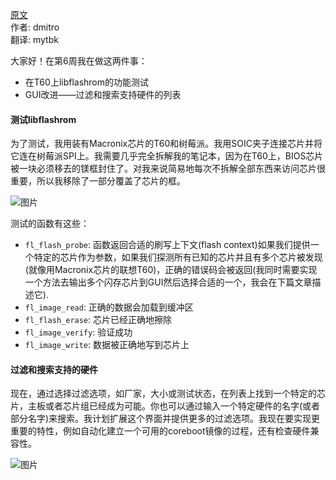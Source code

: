 <meta http-equiv='Content-Type' content='text/html; charset=utf-8' />

[原文](http://blogs.coreboot.org/blog/2015/07/22/gsoc-end-user-flash-tool-week-6/)    
作者: dmitro    
翻译: mytbk    

大家好！在第6周我在做这两件事：  
* 在T60上libflashrom的功能测试
* GUI改进——过滤和搜索支持硬件的列表

#### 测试libflashrom
为了测试，我用装有Macronix芯片的T60和树莓派。我用SOIC夹子连接芯片并将它连在树莓派SPI上。我需要几乎完全拆解我的笔记本，因为在T60上，BIOS芯片被一块必须移去的镁框封住了。对我来说简易地每次不拆解全部东西来访问芯片很重要，所以我移除了一部分覆盖了芯片的框。

![图片](http://i2.wp.com/blogs.coreboot.org/files/2015/07/t60_SOIC.jpg)

测试的函数有这些：
* `fl_flash_probe`: 函数返回合适的刷写上下文(flash context)如果我们提供一个特定的芯片作为参数，如果我们探测所有已知的芯片并且有多个芯片被发现(就像用Macronix芯片的联想T60)，正确的错误码会被返回(我同时需要实现一个方法去输出多个闪存芯片到GUI然后选择合适的一个，我会在下篇文章描述它).
* `fl_image_read`: 正确的数据会加载到缓冲区
* `fl_flash_erase`: 芯片已经正确地擦除
* `fl_image_verify`: 验证成功
* `fl_image_write`: 数据被正确地写到芯片上

#### 过滤和搜索支持的硬件
现在，通过选择过滤选项，如厂家，大小或测试状态，在列表上找到一个特定的芯片，主板或者芯片组已经成为可能。你也可以通过输入一个特定硬件的名字(或者部分名字)来搜索。我计划扩展这个界面并提供更多的过滤选项。我现在要实现更重要的特性，例如自动化建立一个可用的coreboot镜像的过程，还有检查硬件兼容性。

![图片](http://i2.wp.com/blogs.coreboot.org/files/2015/07/supported_hardware.png)
